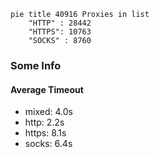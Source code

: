 
```mermaid
pie title 40916 Proxies in list
    "HTTP" : 28442
    "HTTPS": 10763
    "SOCKS" : 8760
```

### Some Info
#### Average Timeout

- mixed: 4.0s
- http: 2.2s
- https: 8.1s
- socks: 6.4s